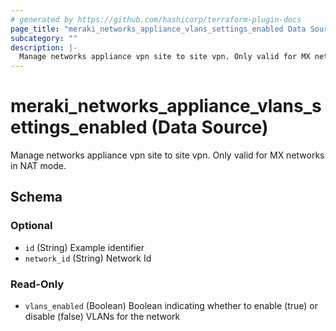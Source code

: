 ```yaml
---
# generated by https://github.com/hashicorp/terraform-plugin-docs
page_title: "meraki_networks_appliance_vlans_settings_enabled Data Source - terraform-provider-meraki"
subcategory: ""
description: |-
  Manage networks appliance vpn site to site vpn. Only valid for MX networks in NAT mode.
---
```


# meraki_networks_appliance_vlans_settings_enabled (Data Source)

Manage networks appliance vpn site to site vpn. Only valid for MX networks in NAT mode.



<!-- schema generated by tfplugindocs -->
## Schema

### Optional

- `id` (String) Example identifier
- `network_id` (String) Network Id

### Read-Only

- `vlans_enabled` (Boolean) Boolean indicating whether to enable (true) or disable (false) VLANs for the network
